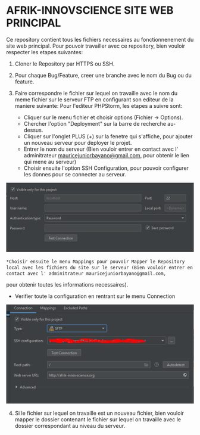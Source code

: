 # AFRIK-INNOVSCIENCE SITE WEB PRINCIPAL

Ce repository contient tous les fichiers necessaires au fonctionnenement du site web principal.
Pour pouvoir travailler avec ce repository, bien vouloir respecter les etapes suivantes:
1. Cloner le Repository par HTTPS ou SSH.
2. Pour chaque Bug/Feature, creer une branche avec le nom du Bug ou du feature.
3. Faire correspondre le fichier sur lequel on travaille avec le nom du meme fichier sur le serveur FTP en configurant son editeur de la maniere suivante:
   Pour l'editeur PHPStorm, les etapes a suivre sont:

    * Cliquer sur le menu fichier et choisir options (Fichier -> Options).
    * Chercher l'option "Deployment" sur la barre de recherche au-dessus.
    * Cliquer sur l'onglet PLUS (+) sur la fenetre qui s'affiche, pour ajouter un nouveau serveur pour deployer le projet.
    * Entrer le nom du serveur (Bien vouloir entrer en contact avec l' adminitrateur mauricejuniorbayano@gmail.com, pour obtenir le lien qui mene au serveur)
    * Choisir ensuite l'option SSH Configuration, pour pouvoir configurer les donnes pour se connecter au serveur.

![Config](https://github.com/Afrik-Innovscience/Site-Web-principal/blob/master/images/ssh_config.PNG)

    *Choisir ensuite le menu Mappings pour pouvoir Mapper le Repository local avec les fichiers du site sur le serveur (Bien vouloir entrer en contact avec l' adminitrateur mauricejuniorbayano@gmail.com, 
pour obtenir toutes les informations necessaires).
* Verifier toute la configuration en rentrant sur le menu Connection

![Check config](https://github.com/Afrik-Innovscience/Site-Web-principal/blob/master/images/chech_config.PNG)

4. Si le fichier sur lequel on travaille est un nouveau fichier, bien vouloir mapper le dossier contenant le fichier sur lequel on travaille avec le dossier correspondant au
   niveau du serveur.

